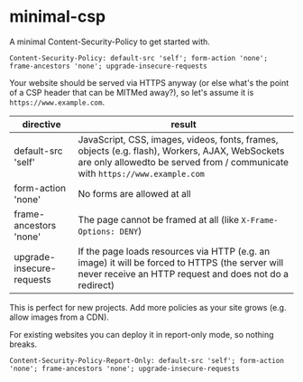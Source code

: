 # minimal-csp

A minimal Content-Security-Policy to get started with.

```
Content-Security-Policy: default-src 'self'; form-action 'none'; frame-ancestors 'none'; upgrade-insecure-requests
```

Your website should be served via HTTPS anyway (or else what's the point of a CSP header that can be MITMed away?), so let's assume it is `https://www.example.com`.

| directive                 | result                                                                                                                                                                         |
| ------------------------- | ------------------------------------------------------------------------------------------------------------------------------------------------------------------------------ |
| default-src 'self'        | JavaScript, CSS, images, videos, fonts, frames, objects (e.g. flash), Workers, AJAX, WebSockets are only allowedto be served from / communicate with `https://www.example.com` |
| form-action 'none'        | No forms are allowed at all                                                                                                                                                    |
| frame-ancestors 'none'    | The page cannot be framed at all (like `X-Frame-Options: DENY`)                                                                                                                |
| upgrade-insecure-requests | If the page loads resources via HTTP (e.g. an image) it will be forced to HTTPS (the server will never receive an HTTP request and does not do a redirect)                     |

This is perfect for new projects. Add more policies as your site grows (e.g. allow images from a CDN).

For existing websites you can deploy it in report-only mode, so nothing breaks.

```
Content-Security-Policy-Report-Only: default-src 'self'; form-action 'none'; frame-ancestors 'none'; upgrade-insecure-requests
```
